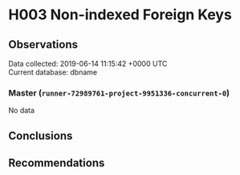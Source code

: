 # H003 Non-indexed Foreign Keys #

## Observations ##
Data collected: 2019-06-14 11:15:42 +0000 UTC  
Current database: dbname  

### Master (`runner-72989761-project-9951336-concurrent-0`) ###


No data


## Conclusions ##


## Recommendations ##

